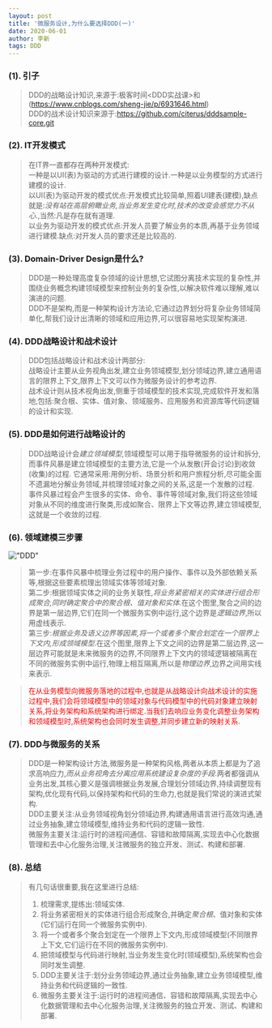 ```yaml
---
layout: post
title: '微服务设计,为什么要选择DDD(一)'
date: 2020-06-01
author: 李新
tags: DDD
---
```


### (1). 引子
> DDD的战略设计知识,来源于:极客时间<DDD实战课>和(https://www.cnblogs.com/sheng-jie/p/6931646.html)            
> DDD的战术设计知识来源于:https://github.com/citerus/dddsample-core.git    
### (2). IT开发模式
> 在IT界一直都存在两种开发模式:  
> 一种是以UI(表)为驱动的方式进行建模的设计.一种是以业务模型的方式进行建模的设计.  
> 以UI(表)为驱动开发的模式优点:开发模式比较简单,照着UI建表(建模),缺点就是:*没有站在高层俯瞰业务,当业务发生变化时,技术的改变会感觉力不从心.*,当然:凡是存在就有道理.  
> 以业务为驱动开发的模式优点:开发人员要了解业务的本质,再基于业务领域进行建模.缺点:对开发人员的要求还是比较高的.     
### (3). Domain-Driver Design是什么?
> DDD是一种处理高度复杂领域的设计思想,它试图分离技术实现的复杂性,并围绕业务概念构建领域模型来控制业务的复杂性,以解决软件难以理解,难以演进的问题.  
> DDD不是架构,而是一种架构设计方法论,它通过边界划分将复杂业务领域简单化,帮我们设计出清晰的领域和应用边界,可以很容易地实现架构演进.  
### (4). DDD战略设计和战术设计
> DDD包括战略设计和战术设计两部分:  
> 战略设计主要从业务视角出发,建立业务领域模型,划分领域边界,建立通用语言的限界上下文,限界上下文可以作为微服务设计的参考边界.  
> 战术设计则从技术视角出发,侧重于领域模型的技术实现,完成软件开发和落地,包括:聚合根、实体、值对象、领域服务、应用服务和资源库等代码逻辑的设计和实现. 
### (5). DDD是如何进行战略设计的
>  DDD战略设计会*建立领域模型*,领域模型可以用于指导微服务的设计和拆分,而事件风暴是建立领域模型的主要方法,它是一个从发散(开会讨论)到收敛(收集)的过程.
>  它通常采用:用例分析、场景分析和用户旅程分析,尽可能全面不遗漏地分解业务领域,并梳理领域对象之间的关系,这是一个发散的过程.  
>  事件风暴过程会产生很多的实体、命令、事件等领域对象,我们将这些领域对象从不同的维度进行聚类,形成如聚合、限界上下文等边界,建立领域模型,这就是一个收敛的过程.  
### (6). 领域建模三步骤
!["DDD"](https://static001.geekbang.org/resource/image/3b/73/3bb8915fd6e880d64e9029a1f8677473.jpg)

> 第一步:在事件风暴中梳理业务过程中的用户操作、事件以及外部依赖关系等,根据这些要素梳理出领域实体等领域对象.  
> 第二步:根据领域实体之间的业务关联性,*将业务紧密相关的实体进行组合形成聚合,同时确定聚合中的聚合根、值对象和实体*.在这个图里,聚合之间的边界是第一层边界,它们在同一个微服务实例中运行,这个边界是*逻辑边界*,所以用虚线表示.  
> 第三步:*根据业务及语义边界等因素,将一个或者多个聚合划定在一个限界上下文内,形成领域模型*.在这个图里,限界上下文之间的边界是第二层边界,这一层边界可能就是未来微服务的边界,不同限界上下文内的领域逻辑被隔离在不同的微服务实例中运行,物理上相互隔离,所以是*物理边界*,边界之间用实线来表示.  

> <font color='red'>在从业务模型向微服务落地的过程中,也就是从战略设计向战术设计的实施过程中,我们会将领域模型中的领域对象与代码模型中的代码对象建立映射关系,将业务架构和系统架构进行绑定.当我们去响应业务变化调整业务架构和领域模型时,系统架构也会同时发生调整,并同步建立新的映射关系.</font>
### (7). DDD与微服务的关系
> DDD是一种架构设计方法,微服务是一种架构风格,两者从本质上都是为了追求高响应力,*而从业务视角去分离应用系统建设复杂度的手段*.两者都强调从业务出发,其核心要义是强调根据业务发展,合理划分领域边界,持续调整现有架构,优化现有代码,以保持架构和代码的生命力,也就是我们常说的演进式架构.  
> DDD主要关注:从业务领域视角划分领域边界,构建通用语言进行高效沟通,通过业务抽象,建立领域模型,维持业务和代码的逻辑一致性.    
> 微服务主要关注:运行时的进程间通信、容错和故障隔离,实现去中心化数据管理和去中心化服务治理,关注微服务的独立开发、测试、构建和部署.  

### (8). 总结
> 有几句话很重要,我在这里进行总结:  
> 1. 梳理需求,提练出:领域实体.  
> 2. 将业务紧密相关的实体进行组合形成聚合,并确定*聚合根*、值对象和实体(它们运行在同一个微服务实例中).   
> 3. 将一个或者多个聚合划定在一个限界上下文内,形成领域模型(不同限界上下文,它们运行在不同的微服务实例中).  
> 4. 把领域模型与代码进行映射,当业务发生变化时(领域模型),系统架构也会同时发生调整.   
> 5. DDD主要关注于:划分业务领域边界,通过业务抽象,建立业务领域模型,维持业务和代码逻辑的一致性.  
> 6. 微服务主要关注于:运行时的进程间通信、容错和故障隔离,实现去中心化数据管理和去中心化服务治理,关注微服务的独立开发、测试、构建和部署.  
